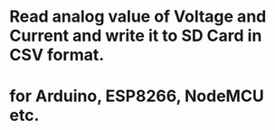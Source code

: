 # Read analog value of Voltage and Current and write it to SD Card in CSV format.
# for Arduino, ESP8266, NodeMCU etc.
